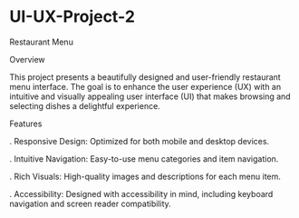 # UI-UX-Project-2

Restaurant Menu

Overview

This project presents a beautifully designed and user-friendly restaurant menu interface. The goal is to enhance the user experience (UX) with an intuitive and visually appealing user interface (UI) that makes browsing and selecting dishes a delightful experience.

Features

. Responsive Design: Optimized for both mobile and desktop devices.

. Intuitive Navigation: Easy-to-use menu categories and item navigation.

. Rich Visuals: High-quality images and descriptions for each menu item.

. Accessibility: Designed with accessibility in mind, including keyboard navigation and screen reader compatibility.
